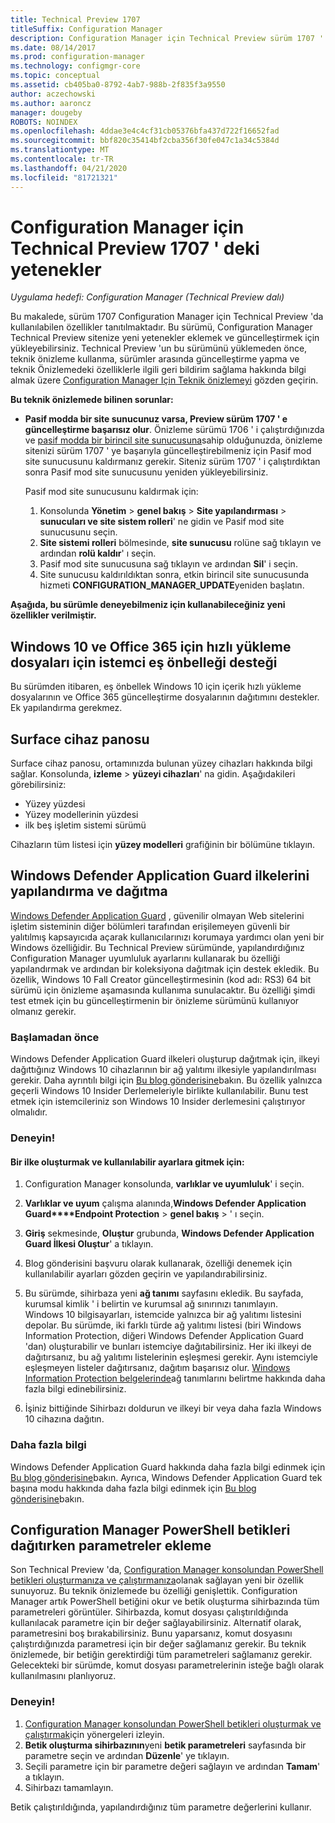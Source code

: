 ```yaml
---
title: Technical Preview 1707
titleSuffix: Configuration Manager
description: Configuration Manager için Technical Preview sürüm 1707 ' de bulunan özellikler hakkında bilgi edinin.
ms.date: 08/14/2017
ms.prod: configuration-manager
ms.technology: configmgr-core
ms.topic: conceptual
ms.assetid: cb405ba0-8792-4ab7-988b-2f835f3a9550
author: aczechowski
ms.author: aaroncz
manager: dougeby
ROBOTS: NOINDEX
ms.openlocfilehash: 4ddae3e4c4cf31cb05376bfa437d722f16652fad
ms.sourcegitcommit: bbf820c35414bf2cba356f30fe047c1a34c5384d
ms.translationtype: MT
ms.contentlocale: tr-TR
ms.lasthandoff: 04/21/2020
ms.locfileid: "81721321"
---
```

# <a name="capabilities-in-technical-preview-1707-for-configuration-manager"></a>Configuration Manager için Technical Preview 1707 ' deki yetenekler

*Uygulama hedefi: Configuration Manager (Technical Preview dalı)*

Bu makalede, sürüm 1707 Configuration Manager için Technical Preview 'da kullanılabilen özellikler tanıtılmaktadır. Bu sürümü, Configuration Manager Technical Preview sitenize yeni yetenekler eklemek ve güncelleştirmek için yükleyebilirsiniz. Technical Preview 'un bu sürümünü yüklemeden önce, teknik önizleme kullanma, sürümler arasında güncelleştirme yapma ve teknik Önizlemedeki özelliklerle ilgili geri bildirim sağlama hakkında bilgi almak üzere [Configuration Manager Için Teknik önizlemeyi](../../core/get-started/technical-preview.md) gözden geçirin.     


<!--  Known Issues Template   
**Known Issues in this Technical Preview:**
-   **Issue Name**. Details
    Workaround details.
-->

**Bu teknik önizlemede bilinen sorunlar:**
- **Pasif modda bir site sunucunuz varsa, Preview sürüm 1707 ' e güncelleştirme başarısız olur**. Önizleme sürümü 1706 ' i çalıştırdığınızda ve [pasif modda bir birincil site sunucusuna](capabilities-in-technical-preview-1706.md#site-server-role-high-availability)sahip olduğunuzda, önizleme sitenizi sürüm 1707 ' ye başarıyla güncelleştirebilmeniz için Pasif mod site sunucusunu kaldırmanız gerekir. Siteniz sürüm 1707 ' i çalıştırdıktan sonra Pasif mod site sunucusunu yeniden yükleyebilirsiniz.

  Pasif mod site sunucusunu kaldırmak için:
  1. Konsolunda **Yönetim** > **genel bakış** > **Site yapılandırması** > **sunucuları ve site sistem rolleri**' ne gidin ve Pasif mod site sunucusunu seçin.
  2. **Site sistemi rolleri** bölmesinde, **site sunucusu** rolüne sağ tıklayın ve ardından **rolü kaldır**' ı seçin.
  3. Pasif mod site sunucusuna sağ tıklayın ve ardından **Sil**' i seçin.
  4. Site sunucusu kaldırıldıktan sonra, etkin birincil site sunucusunda hizmeti **CONFIGURATION_MANAGER_UPDATE**yeniden başlatın.



**Aşağıda, bu sürümle deneyebilmeniz için kullanabileceğiniz yeni özellikler verilmiştir.**  

<!--  Rough Section Template
##  FEATURE

### Procedure 1
### Try it out!  
 Try to complete the following tasks and then send us **Feedback** from the **Home** tab of the Ribbon to let us know how it worked:
 -  Task 1
 -  Task 2              
-->

## <a name="client-peer-cache-support-for-express-installation-files-for-windows-10-and-office-365"></a>Windows 10 ve Office 365 için hızlı yükleme dosyaları için istemci eş önbelleği desteği
<!-- 1352486 -->
Bu sürümden itibaren, eş önbellek Windows 10 için içerik hızlı yükleme dosyalarının ve Office 365 güncelleştirme dosyalarının dağıtımını destekler. Ek yapılandırma gerekmez.

## <a name="surface-device-dashboard"></a>Surface cihaz panosu
<!--1355788-->
Surface cihaz panosu, ortamınızda bulunan yüzey cihazları hakkında bilgi sağlar. Konsolunda, **izleme** > **yüzeyi cihazları**' na gidin. Aşağıdakileri görebilirsiniz:
- Yüzey yüzdesi
- Yüzey modellerinin yüzdesi
- ilk beş işletim sistemi sürümü

Cihazların tüm listesi için **yüzey modelleri** grafiğinin bir bölümüne tıklayın.  

## <a name="configure-and-deploy-windows-defender-application-guard-policies"></a>Windows Defender Application Guard ilkelerini yapılandırma ve dağıtma
<!-- 1351960 -->

[Windows Defender Application Guard](https://blogs.windows.com/msedgedev/2016/09/27/application-guard-microsoft-edge/#XLxEbcpkuKcFebrw.97) , güvenilir olmayan Web sitelerini işletim sisteminin diğer bölümleri tarafından erişilemeyen güvenli bir yalıtılmış kapsayıcıda açarak kullanıcılarınızı korumaya yardımcı olan yeni bir Windows özelliğidir. Bu Technical Preview sürümünde, yapılandırdığınız Configuration Manager uyumluluk ayarlarını kullanarak bu özelliği yapılandırmak ve ardından bir koleksiyona dağıtmak için destek ekledik. Bu özellik, Windows 10 Fall Creator güncelleştirmesinin (kod adı: RS3) 64 bit sürümü için önizleme aşamasında kullanıma sunulacaktır. Bu özelliği şimdi test etmek için bu güncelleştirmenin bir önizleme sürümünü kullanıyor olmanız gerekir.

### <a name="before-you-start"></a>Başlamadan önce

Windows Defender Application Guard ilkeleri oluşturup dağıtmak için, ilkeyi dağıttığınız Windows 10 cihazlarının bir ağ yalıtımı ilkesiyle yapılandırılması gerekir. Daha ayrıntılı bilgi için [Bu blog gönderisine](https://blogs.windows.com/msedgedev/2016/09/27/application-guard-microsoft-edge/#BmJGKPfSjHHzsMmI.97)bakın. Bu özellik yalnızca geçerli Windows 10 Insider Derlemeleriyle birlikte kullanılabilir. Bunu test etmek için istemcileriniz son Windows 10 Insider derlemesini çalıştırıyor olmalıdır.

### <a name="try-it-out"></a>Deneyin!

#### <a name="to-create-a-policy-and-to-browse-the-available-settings"></a>Bir ilke oluşturmak ve kullanılabilir ayarlara gitmek için:

1. Configuration Manager konsolunda, **varlıklar ve uyumluluk**' i seçin.
2. **Varlıklar ve uyum** çalışma alanında,**Windows Defender Application Guard****Endpoint Protection** >  **genel bakış** > ' ı seçin.
3. **Giriş** sekmesinde, **Oluştur** grubunda, **Windows Defender Application Guard İlkesi Oluştur**' a tıklayın.
4. Blog gönderisini başvuru olarak kullanarak, özelliği denemek için kullanılabilir ayarları gözden geçirin ve yapılandırabilirsiniz.
5. Bu sürümde, sihirbaza yeni **ağ tanımı** sayfasını ekledik. Bu sayfada, kurumsal kimlik ' i belirtin ve kurumsal ağ sınırınızı tanımlayın.<br>Windows 10 bilgisayarları, istemcide yalnızca bir ağ yalıtımı listesini depolar. Bu sürümde, iki farklı türde ağ yalıtımı listesi (biri Windows Information Protection, diğeri Windows Defender Application Guard 'dan) oluşturabilir ve bunları istemciye dağıtabilirsiniz. Her iki ilkeyi de dağıtırsanız, bu ağ yalıtımı listelerinin eşleşmesi gerekir. Aynı istemciyle eşleşmeyen listeler dağıtırsanız, dağıtım başarısız olur.
[Windows Information Protection belgelerinde](https://docs.microsoft.com/windows/security/information-protection/windows-information-protection/create-wip-policy-using-configmgr)ağ tanımlarını belirtme hakkında daha fazla bilgi edinebilirsiniz.

6. İşiniz bittiğinde Sihirbazı doldurun ve ilkeyi bir veya daha fazla Windows 10 cihazına dağıtın.

### <a name="further-reading"></a>Daha fazla bilgi
Windows Defender Application Guard hakkında daha fazla bilgi edinmek için [Bu blog gönderisine](https://blogs.windows.com/msedgedev/2016/09/27/application-guard-microsoft-edge/#BmJGKPfSjHHzsMmI.97)bakın. Ayrıca, Windows Defender Application Guard tek başına modu hakkında daha fazla bilgi edinmek için [Bu blog gönderisine](https://techcommunity.microsoft.com/t5/Windows-Insider-Program/Windows-Defender-Application-Guard-Standalone-mode/td-p/66903)bakın.

## <a name="add-parameters-when-you-deploy-powershell-scripts-from-configuration-manager"></a>Configuration Manager PowerShell betikleri dağıtırken parametreler ekleme

<!-- 1236459 --->

Son Technical Preview 'da, [Configuration Manager konsolundan PowerShell betikleri oluşturmanıza ve çalıştırmanıza](capabilities-in-technical-preview-1706.md#create-and-run-powershell-scripts-from-the-configuration-manager-console)olanak sağlayan yeni bir özellik sunuyoruz.
Bu teknik önizlemede bu özelliği genişlettik. Configuration Manager artık PowerShell betiğini okur ve betik oluşturma sihirbazında tüm parametreleri görüntüler. Sihirbazda, komut dosyası çalıştırıldığında kullanılacak parametre için bir değer sağlayabilirsiniz. Alternatif olarak, parametresini boş bırakabilirsiniz. Bunu yaparsanız, komut dosyasını çalıştırdığınızda parametresi için bir değer sağlamanız gerekir.
Bu teknik önizlemede, bir betiğin gerektirdiği tüm parametreleri sağlamanız gerekir. Gelecekteki bir sürümde, komut dosyası parametrelerinin isteğe bağlı olarak kullanılmasını planlıyoruz.

### <a name="try-it-out"></a>Deneyin!

1. [Configuration Manager konsolundan PowerShell betikleri oluşturmak ve çalıştırmak](capabilities-in-technical-preview-1706.md#create-and-run-powershell-scripts-from-the-configuration-manager-console)için yönergeleri izleyin.
2. **Betik oluşturma sihirbazının**yeni **betik parametreleri** sayfasında bir parametre seçin ve ardından **Düzenle**' ye tıklayın.
3. Seçili parametre için bir parametre değeri sağlayın ve ardından **Tamam**' a tıklayın.
4. Sihirbazı tamamlayın.

Betik çalıştırıldığında, yapılandırdığınız tüm parametre değerlerini kullanır.
